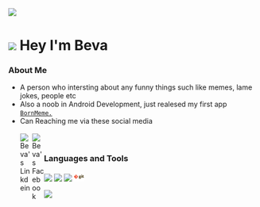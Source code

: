 <img src="https://i.giphy.com/media/XO8RMtRaK73isIt0i2/giphy.webp" width="250" />

# <img src="https://raw.githubusercontent.com/iampavangandhi/iampavangandhi/master/gifs/Hi.gif" width="30" /> Hey I'm Beva <br/>
### About Me<br/>
- A person who intersting about any funny things such like memes, lame jokes, people etc
- Also a noob in Android Development, just realesed my first app [`BornMeme.`](https://play.google.com/store/apps/details?id=com.beva.bornmeme)
- Can Reaching me via these social media 
<br/><br/><a href="https://www.linkedin.com/in/beva-lin/"><img align="left" alt="Beva's Linkdein" width="24px" src="https://cdn-icons-png.flaticon.com/512/174/174857.png" /></a><a href="https://www.facebook.com/bigfunhahaha"><img align="left" alt="Beva's Facebook" width="24px" src="https://cdn-icons-png.flaticon.com/512/174/174848.png" /></a><br/>

### Languages and Tools<br/>
<code><img height="20" src="https://upload.wikimedia.org/wikipedia/commons/thumb/7/74/Kotlin_Icon.png/1200px-Kotlin_Icon.png"></code>
<code><img height="20" src="https://encrypted-tbn0.gstatic.com/images?q=tbn:ANd9GcQ_taDxkqCzfRfZPcE1UQsmnJpkecpV5b_u5g&usqp=CAU"></code>
<code><img height="20" src="https://cdn.iconscout.com/icon/free/png-256/firebase-3628772-3030134.png"></code>
<code><img height="20" src="https://raw.githubusercontent.com/github/explore/80688e429a7d4ef2fca1e82350fe8e3517d3494d/topics/git/git.png"></code>













<img src="https://media1.giphy.com/media/KzPx3PsbqG9QvKFMdG/giphy.gif?cid=ecf05e473uburfq0nb83d45do50e50b6i1nsxdxvifmhh2kk&rid=giphy.gif&ct=s" width="300" />
